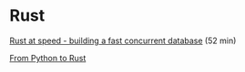 # Rust

[Rust at speed - building a fast concurrent database](https://www.youtube.com/watch?v=s19G6n0UjsM) (52 min)

[From Python to Rust](https://www.youtube.com/playlist?list=PLEIv4NBmh-GsWGE9mY3sF9c5lgh5Z_jLr)  